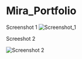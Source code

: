 # Mira_Portfolio
Screenshot 1
![Screenshot_1](https://user-images.githubusercontent.com/16245919/65374774-075ebb80-dc64-11e9-9d35-12401f747792.png)


Screeshot 2


![Screenshot 2](https://user-images.githubusercontent.com/16245919/65374762-e4340c00-dc63-11e9-8add-e553994e0d5d.png)


